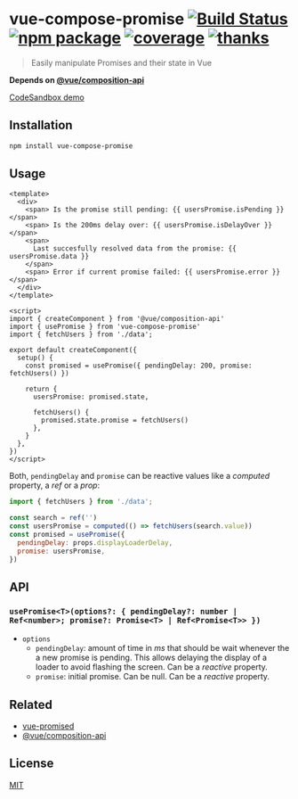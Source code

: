 # vue-compose-promise [![Build Status](https://badgen.net/circleci/github/posva/vue-compose-promise)](https://circleci.com/gh/posva/vue-compose-promise) [![npm package](https://badgen.net/npm/v/vue-compose-promise)](https://www.npmjs.com/package/vue-compose-promise) [![coverage](https://badgen.net/codecov/c/github/posva/vue-compose-promise)](https://codecov.io/github/posva/vue-compose-promise) [![thanks](https://badgen.net/badge/thanks/♥/pink)](https://github.com/posva/thanks)

> Easily manipulate Promises and their state in Vue

**Depends on [@vue/composition-api](https://github.com/vuejs/composition-api)**

[CodeSandbox demo](https://codesandbox.io/s/vue-compose-promise-example-toum7)

## Installation

```sh
npm install vue-compose-promise
```

## Usage

```vue
<template>
  <div>
    <span> Is the promise still pending: {{ usersPromise.isPending }} </span>
    <span> Is the 200ms delay over: {{ usersPromise.isDelayOver }} </span>
    <span>
      Last succesfully resolved data from the promise: {{ usersPromise.data }}
    </span>
    <span> Error if current promise failed: {{ usersPromise.error }} </span>
  </div>
</template>

<script>
import { createComponent } from '@vue/composition-api'
import { usePromise } from 'vue-compose-promise'
import { fetchUsers } from './data';

export default createComponent({
  setup() {
    const promised = usePromise({ pendingDelay: 200, promise: fetchUsers() })

    return {
      usersPromise: promised.state,

      fetchUsers() {
        promised.state.promise = fetchUsers()
      },
    }
  },
})
</script>
```

Both, `pendingDelay` and `promise` can be reactive values like a _computed_ property, a _ref_ or a _prop_:

```js
import { fetchUsers } from './data';

const search = ref('')
const usersPromise = computed(() => fetchUsers(search.value))
const promised = usePromise({
  pendingDelay: props.displayLoaderDelay,
  promise: usersPromise,
})
```

## API

### `usePromise<T>(options?: { pendingDelay?: number | Ref<number>; promise?: Promise<T> | Ref<Promise<T>> })`

- `options`
  - `pendingDelay`: amount of time in _ms_ that should be wait whenever the a new promise is pending. This allows delaying the display of a loader to avoid flashing the screen. Can be a _reactive_ property.
  - `promise`: initial promise. Can be null. Can be a _reactive_ property.

## Related

- [vue-promised](https://github.com/posva/vue-promised)
- [@vue/composition-api](https://github.com/vuejs/composition-api)

## License

[MIT](http://opensource.org/licenses/MIT)
